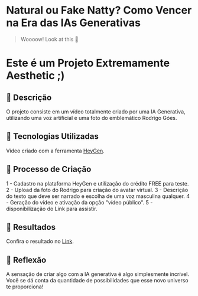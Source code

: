 # Natural ou Fake Natty? Como Vencer na Era das IAs Generativas

> Woooow! Look at this 👀

# Este é um Projeto Extremamente Aesthetic ;)

## 📒 Descrição
O projeto consiste em um vídeo totalmente criado por uma IA Generativa, utilizando uma voz artificial e uma foto do emblemático Rodrigo Góes.

## 🤖 Tecnologias Utilizadas
Vídeo criado com a ferramenta [HeyGen](https://app.heygen.com/home).

## 🧐 Processo de Criação
1 - Cadastro na plataforma HeyGen e utilização do crédito FREE para teste.
2 - Upload da foto do Rodrigo para criação do avatar virtual.
3 - Descrição do texto que deve ser narrado e escolha de uma voz masculina qualquer.
4 - Geração do vídeo e ativação da opção "vídeo público".
5 - disponibilização do Link para assistir.

## 🚀 Resultados
Confira o resultado no [Link](https://app.heygen.com/share/1389d15d15574c11afa8699f37e411a8).

## 💭 Reflexão
A sensação de criar algo com a IA generativa é algo simplesmente incrível. Você se dá conta da quantidade de possibilidades que esse novo universo te proporciona!
